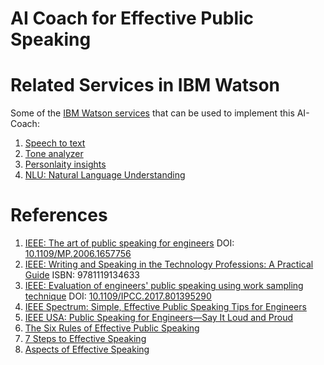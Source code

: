 # AI Coach for Effective Public Speaking

# Related Services in IBM Watson
Some of the [IBM Watson services](https://www.ibm.com/watson/products-services/) that can be used to implement this AI-Coach:
1. [Speech to text](https://www.ibm.com/watson/services/speech-to-text/)
1. [Tone analyzer](https://www.ibm.com/watson/services/tone-analyzer/)
1. [Personlaity insights](https://www.ibm.com/watson/services/personality-insights/)
1. [NLU: Natural Language Understanding](https://www.ibm.com/watson/services/natural-language-understanding/)

# References
1. [IEEE: The art of public speaking for engineers](https://ieeexplore.ieee.org/document/1657756)  DOI: [10.1109/MP.2006.1657756](https://doi.org/10.1109/MP.2006.1657756) 
1. [IEEE: Writing and Speaking in the Technology Professions: A Practical Guide](https://ieeexplore.ieee.org/book/7304005) ISBN: 9781119134633
1. [IEEE: Evaluation of engineers' public speaking using work sampling technique](https://ieeexplore.ieee.org/document/8013952)  DOI: [10.1109/IPCC.2017.801395290](https://doi.org/10.1109/IPCC.2017.8013952)
1. [IEEE Spectrum: Simple, Effective Public Speaking Tips for Engineers](https://spectrum.ieee.org/the-institute/ieee-member-news/simple-effective-public-speaking-tips-for-engineers)
1. [IEEE USA: Public Speaking for Engineers—Say It Loud and Proud](https://ieeeusa.org/shop/careers/public-speaking-for-engineers/)
1. [The Six Rules of Effective Public Speaking](https://www.genardmethod.com/blog/the-six-rules-of-effective-public-speaking)
1. [7 Steps to Effective Speaking](https://www.huffpost.com/entry/7-steps-to-effective-spea_b_229670)
1. [Aspects of Effective Speaking](https://www.skillsyouneed.com/ips/effective-speaking.html)

